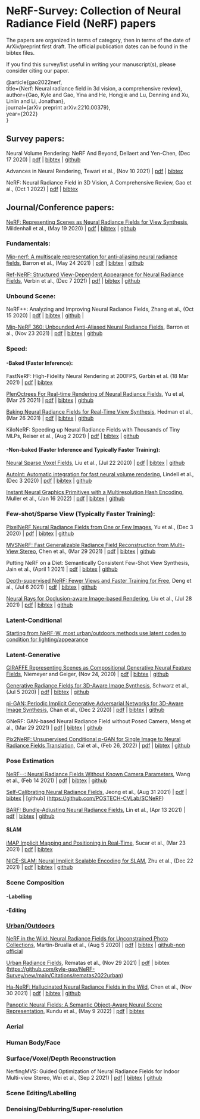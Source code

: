 # NeRF-Survey: Collection of Neural Radiance Field (NeRF) papers


The papers are organized in terms of category, then in terms of the date of ArXiv/preprint first draft. The official publication dates can be found in the bibtex files. 

If you find this survey/list useful in writing your manuscript(s), please consider citing our paper. 

@article{gao2022nerf,<br>
  title={Nerf: Neural radiance field in 3d vision, a comprehensive review},<br>
  author={Gao, Kyle and Gao, Yina and He, Hongjie and Lu, Denning and Xu, Linlin and Li, Jonathan},<br>
  journal={arXiv preprint arXiv:2210.00379},<br>
  year={2022}<br>
}<br>


## Survey papers:

Neural Volume Rendering: NeRF And Beyond, Dellaert and Yen-Chen, (Dec 17 2020) | [pdf](https://arxiv.org/abs/2101.05204) | [bibtex](https://github.com/kyle-gao/NeRF-Survey/blob/main/Citations/dellaert2020neural) | [github](https://github.com/yenchenlin/awesome-NeRF)

Advances in Neural Rendering, Tewari et al., (Nov 10 2021) | [pdf](https://arxiv.org/abs/2111.05849) | [bibtex](https://github.com/kyle-gao/NeRF-Survey/blob/main/Citations/tewari2022advances)

NeRF: Neural Radiance Field in 3D Vision, A Comprehensive Review, Gao et al., (Oct 1 2022) | [pdf](https://arxiv.org/abs/2210.00379) | [bibtex](https://github.com/kyle-gao/NeRF-Survey/blob/main/Citations/gao2022nerf)

## Journal/Conference papers:

[NeRF: Representing Scenes as Neural Radiance Fields for View Synthesis](https://www.matthewtancik.com/nerf), Mildenhall et al., (May 19 2020) | [pdf](https://arxiv.org/abs/2003.08934) | [bibtex](https://github.com/kyle-gao/NeRF-Survey/blob/main/Citations/mildenhall2021nerf) | [github](https://github.com/bmild/nerf)

### Fundamentals:

[Mip-nerf: A multiscale representation for anti-aliasing neural radiance fields](https://jonbarron.info/mipnerf/), Barron et al., (May 24 2021) | [pdf](https://arxiv.org/abs/2103.13415) | [bibtex](https://github.com/kyle-gao/NeRF-Survey/blob/main/Citations/barron2021mip) | [github](https://github.com/google/mipnerf)

[Ref-NeRF: Structured View-Dependent Appearance for Neural Radiance Fields](https://dorverbin.github.io/refnerf/), Verbin et al., (Dec 7 2021) | [pdf](https://arxiv.org/abs/2112.03907) | [bibtex](https://github.com/kyle-gao/NeRF-Survey/blob/main/Citations/verbin2022ref) | [github](https://github.com/google-research/multinerf)

### Unbound Scene:
NeRF++: Analyzing and Improving Neural Radiance Fields, Zhang et al., (Oct 15 2020) | [pdf](https://arxiv.org/abs/2010.07492) | [bibtex](https://github.com/kyle-gao/NeRF-Survey/blob/main/Citations/zhang2020nerf%2B%2B) | [github](https://github.com/Kai-46/nerfplusplus) |

[Mip-NeRF 360: Unbounded Anti-Aliased Neural Radiance Fields](https://jonbarron.info/mipnerf360/), Barron et al., (Nov 23 2021) | [pdf](https://arxiv.org/abs/2111.12077) | [bibtex](https://github.com/kyle-gao/NeRF-Survey/blob/main/Citations/barron2022mip) | [github](https://github.com/google-research/multinerf)


### Speed:

#### -Baked (Faster Inference):

FastNeRF: High-Fidelity Neural Rendering at 200FPS, Garbin et al. (18 Mar 2021) | [pdf](https://arxiv.org/abs/2103.10380) | [bibtex](https://github.com/kyle-gao/NeRF-Survey/blob/main/Citations/garbin2021fastnerf)

[PlenOctrees For Real-time Rendering of Neural Radiance Fields](https://alexyu.net/plenoctrees/), Yu et al, (Mar 25 2021) | [pdf](https://arxiv.org/abs/2103.14024) | [bibtex](https://github.com/kyle-gao/NeRF-Survey/blob/main/Citations/yu2021plenoctrees) | [github](https://github.com/sxyu/plenoctree)

[Baking Neural Radiance Fields for Real-Time View Synthesis](https://phog.github.io/snerg/), Hedman et al., (Mar 26 2021) | [pdf](https://arxiv.org/abs/2103.14645) | [bibtex](https://github.com/kyle-gao/NeRF-Survey/blob/main/Citations/hedman2021baking) | [github](https://github.com/google-research/google-research/tree/master/snerg)

KiloNeRF: Speeding up Neural Radiance Fields with Thousands of Tiny MLPs, Reiser et al., (Aug 2 2021) | [pdf](https://arxiv.org/abs/2103.13744) | [bibtex](https://github.com/kyle-gao/NeRF-Survey/blob/main/Citations/reiser2021kilonerf) | [github](https://github.com/creiser/kilonerf)

#### -Non-baked (Faster Inference and Typically Faster Training):

[Neural Sparse Voxel Fields](https://lingjie0206.github.io/papers/NSVF/), Liu et al., (Jul 22 2020) | [pdf](https://arxiv.org/abs/2007.11571) | [bibtex](https://github.com/kyle-gao/NeRF-Survey/blob/main/Citations/liu2020neural) | [github](https://github.com/facebookresearch/NSVF)

[AutoInt: Automatic integration for fast neural volume rendering](https://davidlindell.com/publications/autoint), Lindell et al., (Dec 3 2020) | [pdf](https://arxiv.org/abs/2012.01714) | [bibtex](https://github.com/kyle-gao/NeRF-Survey/blob/main/Citations/lindell2021autoint) | [github](https://github.com/computational-imaging/automatic-integration)

[Instant Neural Graphics Primitives with a Multiresolution Hash Encoding](https://nvlabs.github.io/instant-ngp/), Muller et al., (Jan 16 2022) | [pdf](https://arxiv.org/abs/2201.05989) | [bibtex](https://github.com/kyle-gao/NeRF-Survey/blob/main/Citations/muller2022instant) | [github](https://github.com/NVlabs/instant-ngp)


### Few-shot/Sparse View (Typically Faster Training):
[PixelNeRF Neural Radiance Fields from One or Few Images](https://alexyu.net/pixelnerf/), Yu et al., (Dec 3 2020) | [pdf](https://arxiv.org/abs/2012.02190) | [bibtex](https://github.com/kyle-gao/NeRF-Survey/new/main/Citations/yu2021pixelnerf) | [github](https://github.com/sxyu/pixel-nerf)

[MVSNeRF: Fast Generalizable Radiance Field Reconstruction from Multi-View Stereo](https://apchenstu.github.io/mvsnerf/), Chen et al., (Mar 29 2021) | [pdf](https://arxiv.org/abs/2103.15595) | [bibtex](https://github.com/kyle-gao/NeRF-Survey/new/main/Citations/chen2021mvsnerf) | [github](https://github.com/apchenstu/mvsnerf)

Putting NeRF on a Diet: Semantically Consistent Few-Shot View Synthesis, Jain et al., (April 1 2021) | [pdf](https://arxiv.org/abs/2104.00677) | [bibtex](https://github.com/kyle-gao/NeRF-Survey/new/main/Citations/jain2021putting) | [github](https://github.com/ajayjain/DietNeRF)

[Depth-supervised NeRF: Fewer Views and Faster Training for Free](https://www.cs.cmu.edu/~dsnerf/), Deng et al., (Jul 6 2021) | [pdf](https://arxiv.org/abs/2107.02791) | [bibtex](https://github.com/kyle-gao/NeRF-Survey/new/main/Citations/deng2022depth) | [github](https://github.com/dunbar12138/DSNeRF)

[Neural Rays for Occlusion-aware Image-based Rendering](https://liuyuan-pal.github.io/NeuRay/), Liu et al., (Jul 28 2021) | [pdf](https://arxiv.org/abs/2107.13421) | [bibtex](https://github.com/kyle-gao/NeRF-Survey/new/main/Citations/liu2022neural) | [github](https://github.com/liuyuan-pal/NeuRay)



### Latent-Conditional 
[Starting from NeRF-W, most urban/outdoors methods use latent codes to condition for lighting/appearance](#Urban)

### Latent-Generative
[GIRAFFE Representing Scenes as Compositional Generative Neural Feature Fields](https://m-niemeyer.github.io/project-pages/giraffe/index.html), Niemeyer and Geiger, (Nov 24, 2020) | [pdf](https://arxiv.org/abs/2011.12100) | [bibtex](https://github.com/kyle-gao/NeRF-Survey/new/main/Citations/niemeyer2021giraffe) | [github](https://github.com/autonomousvision/giraffe)

[Generative Radiance Fields for 3D-Aware Image Synthesis](https://autonomousvision.github.io/graf/), Schwarz et al., (Jul 5 2020) | [pdf](https://arxiv.org/abs/2007.02442) | [bibtex](https://github.com/kyle-gao/NeRF-Survey/blob/main/Citations/schwarz2020graf) | [github](https://github.com/autonomousvision/graf)

[pi-GAN: Periodic Implicit Generative Adversarial Networks for 3D-Aware Image Synthesis](https://marcoamonteiro.github.io/pi-GAN-website/), Chan et al., (Dec 2 2020) | [pdf](https://arxiv.org/abs/2012.00926) | [bibtex](https://github.com/kyle-gao/NeRF-Survey/new/main/Citations/chan2021pi) | [github](https://github.com/marcoamonteiro/pi-GAN)

GNeRF: GAN-based Neural Radiance Field without Posed Camera, Meng et al., (Mar 29 2021) | [pdf](https://arxiv.org/abs/2103.15606) | [bibtex](https://github.com/kyle-gao/NeRF-Survey/new/main/Citations/meng2021gnerf) | [github](https://github.com/quan-meng/gnerf)

[Pix2NeRF: Unsupervised Conditional p-GAN for Single Image to Neural Radiance Fields Translation](https://vas.mpi-inf.mpg.de/pix2nerf/), Cai et al., (Feb 26, 2022) | [pdf](https://arxiv.org/abs/2202.13162) | [bibtex](https://github.com/kyle-gao/NeRF-Survey/new/main/Citations/cai2022pix2nerf) | [github](https://github.com/primecai/Pix2NeRF)



### Pose Estimation
[NeRF--: Neural Radiance Fields Without Known Camera Parameters](https://nerfmm.active.vision/), Wang et al., (Feb 14 2021) | [pdf](https://arxiv.org/abs/2102.07064) | [bibtex](https://github.com/kyle-gao/NeRF-Survey/new/main/Citations/wang2021nerf) | [github](https://github.com/ActiveVisionLab/nerfmm)

[Self-Calibrating Neural Radiance Fields](https://postech-cvlab.github.io/SCNeRF/), Jeong et al., (Aug 31 2021) | [pdf](https://arxiv.org/abs/2108.13826) | [bibtex]() | [github] (https://github.com/POSTECH-CVLab/SCNeRF)

[BARF: Bundle-Adjusting Neural Radiance Fields](https://chenhsuanlin.bitbucket.io/bundle-adjusting-NeRF/), Lin et al., (Apr 13 2021) | [pdf](https://arxiv.org/abs/2104.06405) | [bibtex](https://github.com/kyle-gao/NeRF-Survey/new/main/Citations/jeong2021self) | [github](https://github.com/chenhsuanlin/bundle-adjusting-NeRF)

#### SLAM

[iMAP Implicit Mapping and Positioning in Real-Time](https://edgarsucar.github.io/iMAP/), Sucar et al., (Mar 23 2021) | [pdf](https://arxiv.org/abs/2103.12352) | [bibtex](https://github.com/kyle-gao/NeRF-Survey/blob/main/Citations/sucar2021imap)


[NICE-SLAM: Neural Implicit Scalable Encoding for SLAM](https://pengsongyou.github.io/nice-slam), Zhu et al., (Dec 22 2021) | [pdf](https://arxiv.org/abs/2112.12130) | [bibtex](https://github.com/kyle-gao/NeRF-Survey/new/main/Citations/zhu2022nice) | [github](https://github.com/cvg/nice-slam)
### Scene Composition

#### -Labelling

#### -Editing



### [Urban/Outdoors](#Urban)
[NeRF in the Wild: Neural Radiance Fields for Unconstrained Photo Collections](https://nerf-w.github.io/), Martin-Brualla et al., (Aug 5 2020) | [pdf](https://arxiv.org/abs/2008.02268) | [bibtex](https://github.com/kyle-gao/NeRF-Survey/blob/main/Citations/martin2021nerf) | [github-non official](https://github.com/kwea123/nerf_pl)

[Urban Radiance Fields](https://urban-radiance-fields.github.io/), Rematas et al., (Nov 29 2021) | [pdf](https://arxiv.org/abs/2111.14643) | bibtex (https://github.com/kyle-gao/NeRF-Survey/new/main/Citations/rematas2022urban) 


[Ha-NeRF: Hallucinated Neural Radiance Fields in the Wild](https://rover-xingyu.github.io/Ha-NeRF/), Chen et al., (Nov 30 2021) | [pdf](https://arxiv.org/abs/2111.15246) | [bibtex](https://github.com/kyle-gao/NeRF-Survey/new/main/Citations/chen2022hallucinated) | [github](https://github.com/rover-xingyu/Ha-NeRF)

[Panoptic Neural Fields: A Semantic Object-Aware Neural Scene Representation](https://deepai.org/publication/panoptic-neural-fields-a-semantic-object-aware-neural-scene-representation), Kundu et al., (May 9 2022) | [pdf](https://arxiv.org/abs/2205.04334) | [bibtex](https://github.com/kyle-gao/NeRF-Survey/new/main/Citations/kundu2022panoptic)

### Aerial 

### Human Body/Face

### Surface/Voxel/Depth Reconstruction

NerfingMVS: Guided Optimization of Neural Radiance Fields for Indoor Multi-view Stereo, Wei et al., (Sep 2 2021) | [pdf](https://arxiv.org/abs/2109.01129) | [bibtex](https://github.com/kyle-gao/NeRF-Survey/blob/main/Citations/wei2021nerfingmvs) | [github](https://github.com/weiyithu/NerfingMVS)

### Scene Editing/Labelling

### Denoising/Deblurring/Super-resolution


